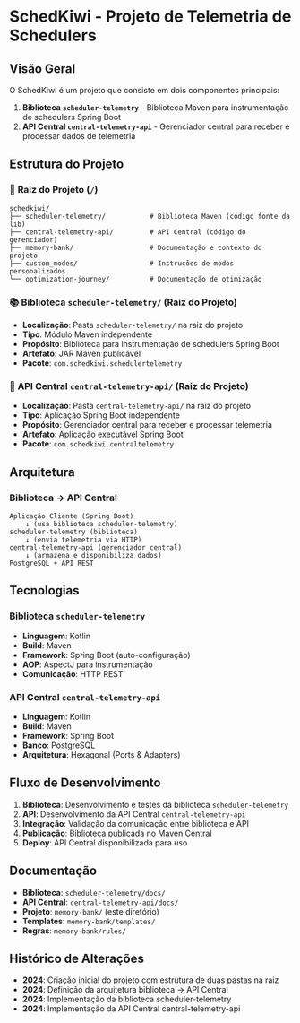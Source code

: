 # SchedKiwi - Projeto de Telemetria de Schedulers

## Visão Geral
O SchedKiwi é um projeto que consiste em dois componentes principais:

1. **Biblioteca `scheduler-telemetry`** - Biblioteca Maven para instrumentação de schedulers Spring Boot
2. **API Central `central-telemetry-api`** - Gerenciador central para receber e processar dados de telemetria

## Estrutura do Projeto

### 📁 **Raiz do Projeto (`/`)**
```
schedkiwi/
├── scheduler-telemetry/           # Biblioteca Maven (código fonte da lib)
├── central-telemetry-api/         # API Central (código do gerenciador)
├── memory-bank/                   # Documentação e contexto do projeto
├── custom_modes/                  # Instruções de modos personalizados
└── optimization-journey/          # Documentação de otimização
```

### 📚 **Biblioteca `scheduler-telemetry/` (Raiz do Projeto)**
- **Localização**: Pasta `scheduler-telemetry/` na raiz do projeto
- **Tipo**: Módulo Maven independente
- **Propósito**: Biblioteca para instrumentação de schedulers Spring Boot
- **Artefato**: JAR Maven publicável
- **Pacote**: `com.schedkiwi.schedulertelemetry`

### 🚀 **API Central `central-telemetry-api/` (Raiz do Projeto)**
- **Localização**: Pasta `central-telemetry-api/` na raiz do projeto
- **Tipo**: Aplicação Spring Boot independente
- **Propósito**: Gerenciador central para receber e processar telemetria
- **Artefato**: Aplicação executável Spring Boot
- **Pacote**: `com.schedkiwi.centraltelemetry`

## Arquitetura

### Biblioteca → API Central
```
Aplicação Cliente (Spring Boot)
    ↓ (usa biblioteca scheduler-telemetry)
scheduler-telemetry (biblioteca)
    ↓ (envia telemetria via HTTP)
central-telemetry-api (gerenciador central)
    ↓ (armazena e disponibiliza dados)
PostgreSQL + API REST
```

## Tecnologias

### Biblioteca `scheduler-telemetry`
- **Linguagem**: Kotlin
- **Build**: Maven
- **Framework**: Spring Boot (auto-configuração)
- **AOP**: AspectJ para instrumentação
- **Comunicação**: HTTP REST

### API Central `central-telemetry-api`
- **Linguagem**: Kotlin
- **Build**: Maven
- **Framework**: Spring Boot
- **Banco**: PostgreSQL
- **Arquitetura**: Hexagonal (Ports & Adapters)

## Fluxo de Desenvolvimento

1. **Biblioteca**: Desenvolvimento e testes da biblioteca `scheduler-telemetry`
2. **API**: Desenvolvimento da API Central `central-telemetry-api`
3. **Integração**: Validação da comunicação entre biblioteca e API
4. **Publicação**: Biblioteca publicada no Maven Central
5. **Deploy**: API Central disponibilizada para uso

## Documentação

- **Biblioteca**: `scheduler-telemetry/docs/`
- **API Central**: `central-telemetry-api/docs/`
- **Projeto**: `memory-bank/` (este diretório)
- **Templates**: `memory-bank/templates/`
- **Regras**: `memory-bank/rules/`

## Histórico de Alterações

- **2024**: Criação inicial do projeto com estrutura de duas pastas na raiz
- **2024**: Definição da arquitetura biblioteca → API Central
- **2024**: Implementação da biblioteca scheduler-telemetry
- **2024**: Implementação da API Central central-telemetry-api
